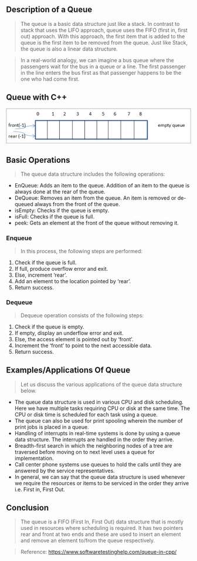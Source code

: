 ## Description of a Queue

> The queue is a basic data structure just like a stack. In contrast to stack that uses the LIFO approach, queue uses the FIFO (first in, first out) approach. With this approach, the first item that is added to the queue is the first item to be removed from the queue. Just like Stack, the queue is also a linear data structure.

> In a real-world analogy, we can imagine a bus queue where the passengers wait for the bus in a queue or a line. The first passenger in the line enters the bus first as that passenger happens to be the one who had come first.

## Queue with C++

![](ExamplePics/example1.jpg)

## Basic Operations

> The queue data structure includes the following operations:

* EnQueue: Adds an item to the queue. Addition of an item to the queue is always done at the rear of the queue.
* DeQueue: Removes an item from the queue. An item is removed or de-queued always from the front of the queue.
* isEmpty: Checks if the queue is empty.
* isFull: Checks if the queue is full.
* peek: Gets an element at the front of the queue without removing it.

### Enqueue
> In this process, the following steps are performed:

1. Check if the queue is full.
2. If full, produce overflow error and exit.
3. Else, increment ‘rear’.
4. Add an element to the location pointed by ‘rear’.
5. Return success.

### Dequeue
> Dequeue operation consists of the following steps:

1. Check if the queue is empty.
2. If empty, display an underflow error and exit.
3. Else, the access element is pointed out by ‘front’.
4. Increment the ‘front’ to point to the next accessible data.
5. Return success.

## Examples/Applications Of Queue

> Let us discuss the various applications of the queue data structure below.

* The queue data structure is used in various CPU and disk scheduling. Here we have multiple tasks requiring CPU or disk at the same time. The CPU or disk time is scheduled for each task using a queue.
* The queue can also be used for print spooling wherein the number of print jobs is placed in a queue.
* Handling of interrupts in real-time systems is done by using a queue data structure. The interrupts are handled in the order they arrive.
* Breadth-first search in which the neighboring nodes of a tree are traversed before moving on to next level uses a queue for implementation.
* Call center phone systems use queues to hold the calls until they are answered by the service representatives.
* In general, we can say that the queue data structure is used whenever we require the resources or items to be serviced in the order they arrive i.e. First in, First Out.

## Conclusion

> The queue is a FIFO (First In, First Out) data structure that is mostly used in resources where scheduling is required. It has two pointers rear and front at two ends and these are used to insert an element and remove an element to/from the queue respectively.

> Reference: https://www.softwaretestinghelp.com/queue-in-cpp/
